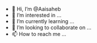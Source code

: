- 👋 Hi, I’m @Aaisaheb
- 👀 I’m interested in ...
- 🌱 I’m currently learning ...
- 💞️ I’m looking to collaborate on ...
- 📫 How to reach me ...

<!---
Aaisaheb/Aaisaheb is a ✨ special ✨ repository because its `README.md` (this file) appears on your GitHub profile.
You can click the Preview link to take a look at your changes.
